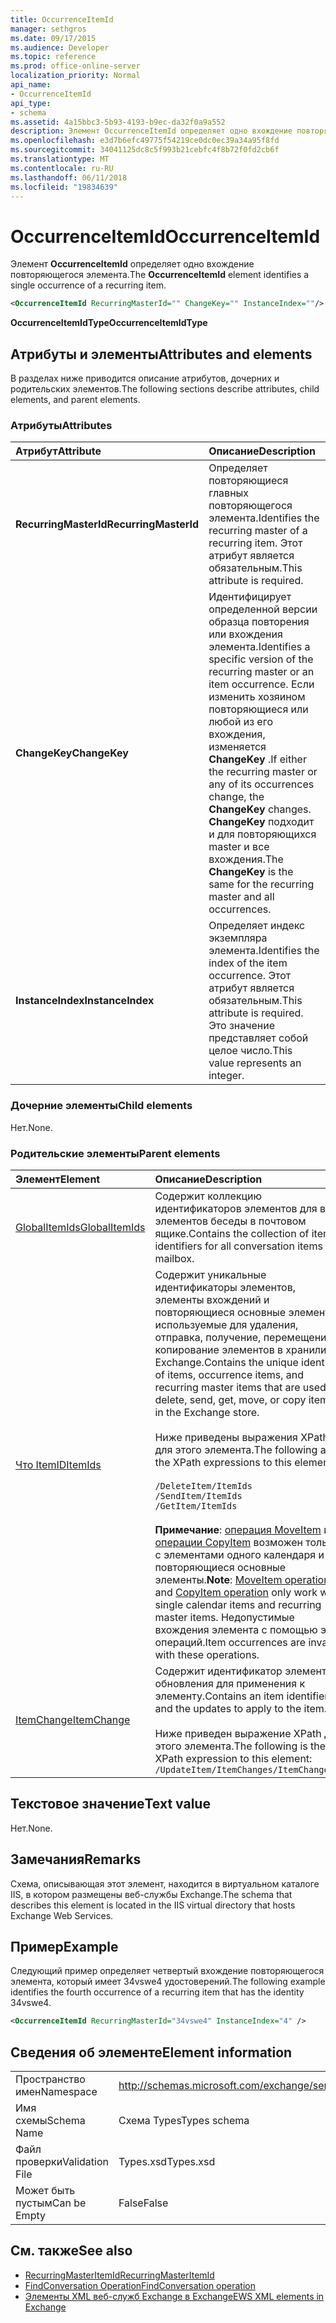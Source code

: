```yaml
---
title: OccurrenceItemId
manager: sethgros
ms.date: 09/17/2015
ms.audience: Developer
ms.topic: reference
ms.prod: office-online-server
localization_priority: Normal
api_name:
- OccurrenceItemId
api_type:
- schema
ms.assetid: 4a15bbc3-5b93-4193-b9ec-da32f0a9a552
description: Элемент OccurrenceItemId определяет одно вхождение повторяющегося элемента.
ms.openlocfilehash: e3d7b6efc49775f54219ce0dc0ec39a34a95f8fd
ms.sourcegitcommit: 34041125dc8c5f993b21cebfc4f8b72f0fd2cb6f
ms.translationtype: MT
ms.contentlocale: ru-RU
ms.lasthandoff: 06/11/2018
ms.locfileid: "19834639"
---
```

# <a name="occurrenceitemid"></a><span data-ttu-id="247c3-103">OccurrenceItemId</span><span class="sxs-lookup"><span data-stu-id="247c3-103">OccurrenceItemId</span></span>

<span data-ttu-id="247c3-104">Элемент **OccurrenceItemId** определяет одно вхождение повторяющегося элемента.</span><span class="sxs-lookup"><span data-stu-id="247c3-104">The **OccurrenceItemId** element identifies a single occurrence of a recurring item.</span></span> 
  
```XML
<OccurrenceItemId RecurringMasterId="" ChangeKey="" InstanceIndex=""/>
```

<span data-ttu-id="247c3-105">**OccurrenceItemIdType**</span><span class="sxs-lookup"><span data-stu-id="247c3-105">**OccurrenceItemIdType**</span></span>

## <a name="attributes-and-elements"></a><span data-ttu-id="247c3-106">Атрибуты и элементы</span><span class="sxs-lookup"><span data-stu-id="247c3-106">Attributes and elements</span></span>

<span data-ttu-id="247c3-107">В разделах ниже приводится описание атрибутов, дочерних и родительских элементов.</span><span class="sxs-lookup"><span data-stu-id="247c3-107">The following sections describe attributes, child elements, and parent elements.</span></span>
  
### <a name="attributes"></a><span data-ttu-id="247c3-108">Атрибуты</span><span class="sxs-lookup"><span data-stu-id="247c3-108">Attributes</span></span>

|<span data-ttu-id="247c3-109">**Атрибут**</span><span class="sxs-lookup"><span data-stu-id="247c3-109">**Attribute**</span></span>|<span data-ttu-id="247c3-110">**Описание**</span><span class="sxs-lookup"><span data-stu-id="247c3-110">**Description**</span></span>|
|:-----|:-----|
|<span data-ttu-id="247c3-111">**RecurringMasterId**</span><span class="sxs-lookup"><span data-stu-id="247c3-111">**RecurringMasterId**</span></span> <br/> |<span data-ttu-id="247c3-112">Определяет повторяющиеся главных повторяющегося элемента.</span><span class="sxs-lookup"><span data-stu-id="247c3-112">Identifies the recurring master of a recurring item.</span></span> <span data-ttu-id="247c3-113">Этот атрибут является обязательным.</span><span class="sxs-lookup"><span data-stu-id="247c3-113">This attribute is required.</span></span>  <br/> |
|<span data-ttu-id="247c3-114">**ChangeKey**</span><span class="sxs-lookup"><span data-stu-id="247c3-114">**ChangeKey**</span></span> <br/> |<span data-ttu-id="247c3-115">Идентифицирует определенной версии образца повторения или вхождения элемента.</span><span class="sxs-lookup"><span data-stu-id="247c3-115">Identifies a specific version of the recurring master or an item occurrence.</span></span> <span data-ttu-id="247c3-116">Если изменить хозяином повторяющиеся или любой из его вхождения, изменяется **ChangeKey** .</span><span class="sxs-lookup"><span data-stu-id="247c3-116">If either the recurring master or any of its occurrences change, the **ChangeKey** changes.</span></span> <span data-ttu-id="247c3-117">**ChangeKey** подходит и для повторяющихся master и все вхождения.</span><span class="sxs-lookup"><span data-stu-id="247c3-117">The **ChangeKey** is the same for the recurring master and all occurrences.</span></span>  <br/> |
|<span data-ttu-id="247c3-118">**InstanceIndex**</span><span class="sxs-lookup"><span data-stu-id="247c3-118">**InstanceIndex**</span></span> <br/> |<span data-ttu-id="247c3-119">Определяет индекс экземпляра элемента.</span><span class="sxs-lookup"><span data-stu-id="247c3-119">Identifies the index of the item occurrence.</span></span> <span data-ttu-id="247c3-120">Этот атрибут является обязательным.</span><span class="sxs-lookup"><span data-stu-id="247c3-120">This attribute is required.</span></span> <span data-ttu-id="247c3-121">Это значение представляет собой целое число.</span><span class="sxs-lookup"><span data-stu-id="247c3-121">This value represents an integer.</span></span>  <br/> |
   
### <a name="child-elements"></a><span data-ttu-id="247c3-122">Дочерние элементы</span><span class="sxs-lookup"><span data-stu-id="247c3-122">Child elements</span></span>

<span data-ttu-id="247c3-123">Нет.</span><span class="sxs-lookup"><span data-stu-id="247c3-123">None.</span></span>
  
### <a name="parent-elements"></a><span data-ttu-id="247c3-124">Родительские элементы</span><span class="sxs-lookup"><span data-stu-id="247c3-124">Parent elements</span></span>

|<span data-ttu-id="247c3-125">**Элемент**</span><span class="sxs-lookup"><span data-stu-id="247c3-125">**Element**</span></span>|<span data-ttu-id="247c3-126">**Описание**</span><span class="sxs-lookup"><span data-stu-id="247c3-126">**Description**</span></span>|
|:-----|:-----|
|[<span data-ttu-id="247c3-127">GlobalItemIds</span><span class="sxs-lookup"><span data-stu-id="247c3-127">GlobalItemIds</span></span>](globalitemids.md) <br/> |<span data-ttu-id="247c3-128">Содержит коллекцию идентификаторов элементов для всех элементов беседы в почтовом ящике.</span><span class="sxs-lookup"><span data-stu-id="247c3-128">Contains the collection of item identifiers for all conversation items in a mailbox.</span></span>  <br/> |
|[<span data-ttu-id="247c3-129">Что ItemID</span><span class="sxs-lookup"><span data-stu-id="247c3-129">ItemIds</span></span>](itemids.md) <br/> | <span data-ttu-id="247c3-130">Содержит уникальные идентификаторы элементов, элементы вхождений и повторяющиеся основные элементы, используемые для удаления, отправка, получение, перемещение и копирование элементов в хранилище Exchange.</span><span class="sxs-lookup"><span data-stu-id="247c3-130">Contains the unique identities of items, occurrence items, and recurring master items that are used to delete, send, get, move, or copy items in the Exchange store.</span></span> <br/><br/><span data-ttu-id="247c3-131">Ниже приведены выражения XPath для этого элемента.</span><span class="sxs-lookup"><span data-stu-id="247c3-131">The following are the XPath expressions to this element:</span></span> <br/><br/>  `/DeleteItem/ItemIds` <br/>  `/SendItem/ItemIds` <br/>  `/GetItem/ItemIds` <br/><br/><span data-ttu-id="247c3-132">**Примечание**: [операция MoveItem](moveitem-operation.md) и [операции CopyItem](copyitem-operation.md) возможен только с элементами одного календаря и повторяющиеся основные элементы.</span><span class="sxs-lookup"><span data-stu-id="247c3-132">**Note**:  [MoveItem operation](moveitem-operation.md) and [CopyItem operation](copyitem-operation.md) only work with single calendar items and recurring master items.</span></span> <span data-ttu-id="247c3-133">Недопустимые вхождения элемента с помощью этих операций.</span><span class="sxs-lookup"><span data-stu-id="247c3-133">Item occurrences are invalid with these operations.</span></span>           |
|[<span data-ttu-id="247c3-134">ItemChange</span><span class="sxs-lookup"><span data-stu-id="247c3-134">ItemChange</span></span>](itemchange.md) <br/> |<span data-ttu-id="247c3-135">Содержит идентификатор элемента и обновления для применения к элементу.</span><span class="sxs-lookup"><span data-stu-id="247c3-135">Contains an item identifier and the updates to apply to the item.</span></span><br/><br/> <span data-ttu-id="247c3-136">Ниже приведен выражение XPath для этого элемента.</span><span class="sxs-lookup"><span data-stu-id="247c3-136">The following is the XPath expression to this element:</span></span>  <br/>  `/UpdateItem/ItemChanges/ItemChange[i]` <br/> |
   
## <a name="text-value"></a><span data-ttu-id="247c3-137">Текстовое значение</span><span class="sxs-lookup"><span data-stu-id="247c3-137">Text value</span></span>

<span data-ttu-id="247c3-138">Нет.</span><span class="sxs-lookup"><span data-stu-id="247c3-138">None.</span></span>
  
## <a name="remarks"></a><span data-ttu-id="247c3-139">Замечания</span><span class="sxs-lookup"><span data-stu-id="247c3-139">Remarks</span></span>

<span data-ttu-id="247c3-140">Схема, описывающая этот элемент, находится в виртуальном каталоге IIS, в котором размещены веб-службы Exchange.</span><span class="sxs-lookup"><span data-stu-id="247c3-140">The schema that describes this element is located in the IIS virtual directory that hosts Exchange Web Services.</span></span>
  
## <a name="example"></a><span data-ttu-id="247c3-141">Пример</span><span class="sxs-lookup"><span data-stu-id="247c3-141">Example</span></span>

<span data-ttu-id="247c3-142">Следующий пример определяет четвертый вхождение повторяющегося элемента, который имеет 34vswe4 удостоверений.</span><span class="sxs-lookup"><span data-stu-id="247c3-142">The following example identifies the fourth occurrence of a recurring item that has the identity 34vswe4.</span></span>
  
```XML
<OccurrenceItemId RecurringMasterId="34vswe4" InstanceIndex="4" />
```

## <a name="element-information"></a><span data-ttu-id="247c3-143">Сведения об элементе</span><span class="sxs-lookup"><span data-stu-id="247c3-143">Element information</span></span>

|||
|:-----|:-----|
|<span data-ttu-id="247c3-144">Пространство имен</span><span class="sxs-lookup"><span data-stu-id="247c3-144">Namespace</span></span>  <br/> |http://schemas.microsoft.com/exchange/services/2006/types  <br/> |
|<span data-ttu-id="247c3-145">Имя схемы</span><span class="sxs-lookup"><span data-stu-id="247c3-145">Schema Name</span></span>  <br/> |<span data-ttu-id="247c3-146">Схема Types</span><span class="sxs-lookup"><span data-stu-id="247c3-146">Types schema</span></span>  <br/> |
|<span data-ttu-id="247c3-147">Файл проверки</span><span class="sxs-lookup"><span data-stu-id="247c3-147">Validation File</span></span>  <br/> |<span data-ttu-id="247c3-148">Types.xsd</span><span class="sxs-lookup"><span data-stu-id="247c3-148">Types.xsd</span></span>  <br/> |
|<span data-ttu-id="247c3-149">Может быть пустым</span><span class="sxs-lookup"><span data-stu-id="247c3-149">Can be Empty</span></span>  <br/> |<span data-ttu-id="247c3-150">False</span><span class="sxs-lookup"><span data-stu-id="247c3-150">False</span></span>  <br/> |
   
## <a name="see-also"></a><span data-ttu-id="247c3-151">См. также</span><span class="sxs-lookup"><span data-stu-id="247c3-151">See also</span></span>

- [<span data-ttu-id="247c3-152">RecurringMasterItemId</span><span class="sxs-lookup"><span data-stu-id="247c3-152">RecurringMasterItemId</span></span>](recurringmasteritemid.md)
- [<span data-ttu-id="247c3-153">FindConversation Operation</span><span class="sxs-lookup"><span data-stu-id="247c3-153">FindConversation operation</span></span>](findconversation-operation.md)
- [<span data-ttu-id="247c3-154">Элементы XML веб-служб Exchange в Exchange</span><span class="sxs-lookup"><span data-stu-id="247c3-154">EWS XML elements in Exchange</span></span>](ews-xml-elements-in-exchange.md)

